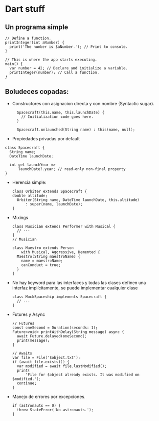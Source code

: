 # Dart stuff

## Un programa simple
```
// Define a function.
printInteger(int aNumber) {
  print('The number is $aNumber.'); // Print to console.
}

// This is where the app starts executing.
main() {
  var number = 42; // Declare and initialize a variable.
  printInteger(number); // Call a function.
}
```


## Boludeces copadas:

- Constructores con asignacion directa y con nombre (Syntactic sugar).
  ```
    Spacecraft(this.name, this.launchDate) {
      // Initialization code goes here.
    }

    Spacecraft.unlaunched(String name) : this(name, null);
  ```
- Propiedades privadas por default
```
class Spacecraft {
  String name;
  DateTime launchDate;

  int get launchYear =>
      launchDate?.year; // read-only non-final property
}
```
- Herencia simple:
  ```
  class Orbiter extends Spacecraft {
  double altitude;
    Orbiter(String name, DateTime launchDate, this.altitude)
        : super(name, launchDate);
  }
  ```

- Mixings

    ```
    class Musician extends Performer with Musical {
      // ···
    }
    // Musician

    class Maestro extends Person
        with Musical, Aggressive, Demented {
      Maestro(String maestroName) {
        name = maestroName;
        canConduct = true;
      }
    }
    ```

- No hay keyword para las interfaces y todas las clases definen una interfaz implícitamente, se puede implementar cualquier clase
  ```
  class MockSpaceship implements Spacecraft {
    // ···
  }
  ```

- Futures y Async
  ```   
  // Futures
  const oneSecond = Duration(seconds: 1);
  Future<void> printWithDelay(String message) async {
    await Future.delayed(oneSecond);
    print(message);
  }

  // Awaits
  var file = File('$object.txt');
  if (await file.exists()) {
    var modified = await file.lastModified();
    print(
        'File for $object already exists. It was modified on $modified.');
    continue;
  }
  ```

- Manejo de errores por excepciones.
  ```
  if (astronauts == 0) {
    throw StateError('No astronauts.');
  }
  ```
